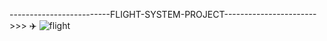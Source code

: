 -------------------------FLIGHT-SYSTEM-PROJECT----------------------->>> ✈️
![flight](https://user-images.githubusercontent.com/90146636/155007829-ccbc68fa-dfa9-47c1-88b6-f3830975d3b2.gif)
